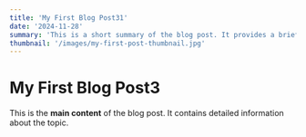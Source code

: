 ```yaml
---
title: 'My First Blog Post31'
date: '2024-11-28'
summary: 'This is a short summary of the blog post. It provides a brief introduction to the content.'
thumbnail: '/images/my-first-post-thumbnail.jpg'
---
```


# My First Blog Post3

This is the **main content** of the blog post. It contains detailed information about the topic.

